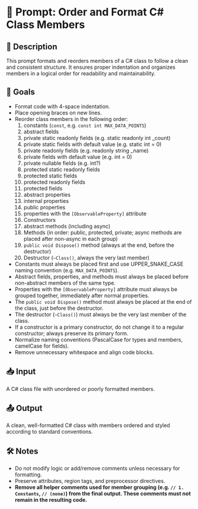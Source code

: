 # 🧠 Prompt: Order and Format C# Class Members

## 📝 Description
This prompt formats and reorders members of a C# class to follow a clean and consistent structure. It ensures proper indentation and organizes members in a logical order for readability and maintainability.

## 🎯 Goals
- Format code with 4-space indentation.
- Place opening braces on new lines.
- Reorder class members in the following order:
  1. constants (`const`, e.g. `const int MAX_DATA_POINTS`)
  2. abstract fields
  3. private static readonly fields (e.g. static readonly int _count)
  4. private static fields with default value (e.g. static int = 0)
  5. private readonly fields (e.g. readonly string _name)
  6. private fields with default value (e.g. int = 0)
  7. private nullable fields (e.g. int?)
  8. protected static readonly fields
  9. protected static fields
  10. protected readonly fields
  11. protected fields
  12. abstract properties
  13. internal properties
  14. public properties
  15. properties with the `[ObservableProperty]` attribute
  16. Constructors
  17. abstract methods (including async)
  18. Methods (in order: public, protected, private; async methods are placed after non-async in each group)
  19. `public void Dispose()` method (always at the end, before the destructor)
  20. Destructor (`~Class()`, always the very last member)
- Constants must always be placed first and use UPPER_SNAKE_CASE naming convention (e.g. `MAX_DATA_POINTS`).
- Abstract fields, properties, and methods must always be placed before non-abstract members of the same type.
- Properties with the `[ObservableProperty]` attribute must always be grouped together, immediately after normal properties.
- The `public void Dispose()` method must always be placed at the end of the class, just before the destructor.
- The destructor (`~Class()`) must always be the very last member of the class.
- If a constructor is a primary constructor, do not change it to a regular constructor; always preserve its primary form.
- Normalize naming conventions (PascalCase for types and members, camelCase for fields).
- Remove unnecessary whitespace and align code blocks.

## 📥 Input
A C# class file with unordered or poorly formatted members.

## 📤 Output
A clean, well-formatted C# class with members ordered and styled according to standard conventions.

## 🛠️ Notes
- Do not modify logic or add/remove comments unless necessary for formatting.
- Preserve attributes, region tags, and preprocessor directives.
- **Remove all helper comments used for member grouping (e.g. `// 1. Constants`, `// (none)`) from the final output. These comments must not remain in the resulting code.**
	